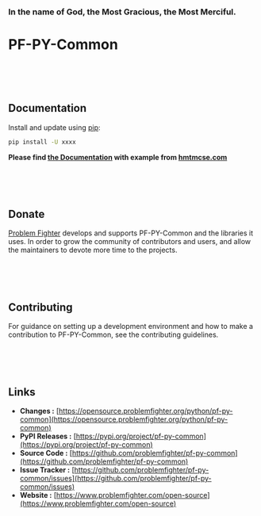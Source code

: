 ### In the name of God, the Most Gracious, the Most Merciful.

# PF-PY-Common



<br/><br/><br/>
## Documentation
Install and update using [pip](https://pip.pypa.io/en/stable/getting-started/):
```bash
pip install -U xxxx
```

**Please find [the Documentation]() with example from [hmtmcse.com]()**


<br/><br/><br/>
## Donate
[Problem Fighter](https://www.problemfighter.com/) develops and supports PF-PY-Common and the libraries it uses. In order to grow
the community of contributors and users, and allow the maintainers to devote more time to the projects.


<br/><br/><br/>
## Contributing
For guidance on setting up a development environment and how to make a contribution to PF-PY-Common, see the contributing guidelines.


<br/><br/><br/>
## Links
* **Changes :** [https://opensource.problemfighter.org/python/pf-py-common](https://opensource.problemfighter.org/python/pf-py-common)
* **PyPI Releases :** [https://pypi.org/project/pf-py-common](https://pypi.org/project/pf-py-common)
* **Source Code :** [https://github.com/problemfighter/pf-py-common](https://github.com/problemfighter/pf-py-common)
* **Issue Tracker :** [https://github.com/problemfighter/pf-py-common/issues](https://github.com/problemfighter/pf-py-common/issues)
* **Website :** [https://www.problemfighter.com/open-source](https://www.problemfighter.com/open-source)

